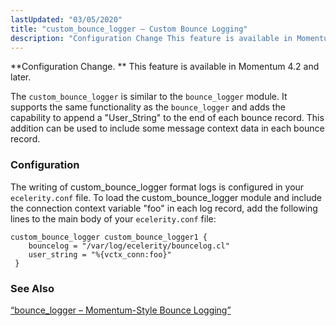 ```yaml
---
lastUpdated: "03/05/2020"
title: "custom_bounce_logger – Custom Bounce Logging"
description: "Configuration Change This feature is available in Momentum 4 2 and later The custom bounce logger is similar to the bounce logger module It supports the same functionality as the bounce logger and adds the capability to append a User String to the end of each bounce record This addition..."
---
```


<a name="idp20849648"></a> 

**Configuration Change. ** This feature is available in Momentum 4.2 and later.

The `custom_bounce_logger` is similar to the `bounce_logger` module. It supports the same functionality as the `bounce_logger` and adds the capability to append a "User_String" to the end of each bounce record. This addition can be used to include some message context data in each bounce record.

### <a name="modules.custom_bounce_logger.configuration"></a> Configuration

The writing of custom_bounce_logger format logs is configured in your `ecelerity.conf` file. To load the custom_bounce_logger module and include the connection context variable "foo" in each log record, add the following lines to the main body of your `ecelerity.conf` file:

<a name="example.custom_bounce_logger"></a> 


```
custom_bounce_logger custom_bounce_logger1 {
    bouncelog = "/var/log/ecelerity/bouncelog.cl"
    user_string = "%{vctx_conn:foo}"
 }
```

### <a name="idp20861136"></a> See Also

[“bounce_logger – Momentum-Style Bounce Logging”](/momentum/4/modules/bounce-logger)